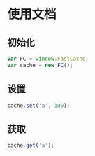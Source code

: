 # 使用文档

## 初始化
```js
var FC = window.FastCache;
var cache = new FC();
```

## 设置
```js
cache.set('a', 100);
```

## 获取
```js
cache.get('a');
```